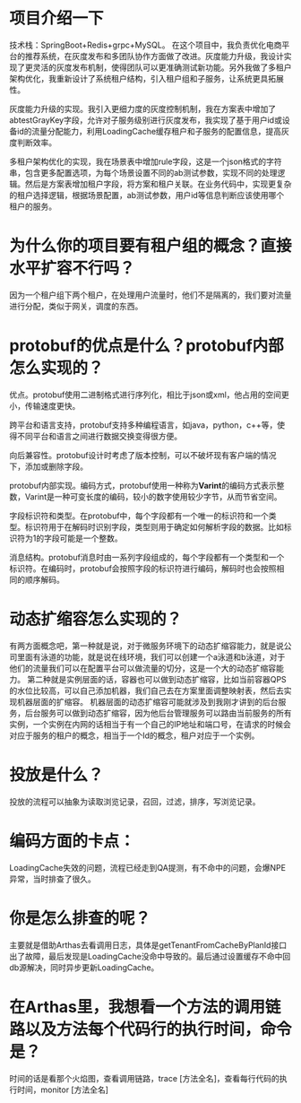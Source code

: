 # 项目介绍一下
技术栈：SpringBoot+Redis+grpc+MySQL。
在这个项目中，我负责优化电商平台的推荐系统，在灰度发布和多团队协作方面做了改进。灰度能力升级，我设计实现了更灵活的灰度发布机制，使得团队可以更准确测试新功能。另外我做了多租户架构优化，我重新设计了系统租户结构，引入租户组和子服务，让系统更具拓展性。

灰度能力升级的实现。我引入更细力度的灰度控制机制，我在方案表中增加了abtestGrayKey字段，允许对子服务级别进行灰度发布，我实现了基于用户id或设备id的流量分配能力，利用LoadingCache缓存租户和子服务的配置信息，提高灰度判断效率。

多租户架构优化的实现，我在场景表中增加rule字段，这是一个json格式的字符串，包含更多配置选项，为每个场景设置不同的ab测试参数，实现不同的处理逻辑。然后是方案表增加租户字段，将方案和租户关联。在业务代码中，实现更复杂的租户选择逻辑，根据场景配置，ab测试参数，用户id等信息判断应该使用哪个租户的服务。

# 为什么你的项目要有租户组的概念？直接水平扩容不行吗？
因为一个租户组下两个租户，在处理用户流量时，他们不是隔离的，我们要对流量进行分配，类似于网关，调度的东西。

# protobuf的优点是什么？protobuf内部怎么实现的？

优点。protobuf使用二进制格式进行序列化，相比于json或xml，他占用的空间更小，传输速度更快。

跨平台和语言支持，protobuf支持多种编程语言，如java，python，c++等，使得不同平台和语言之间进行数据交换变得很方便。

向后兼容性。protobuf设计时考虑了版本控制，可以不破坏现有客户端的情况下，添加或删除字段。

protobuf内部实现。编码方式，protobuf使用一种称为**Varint**的编码方式表示整数，Varint是一种可变长度的编码，较小的数字使用较少字节，从而节省空间。

字段标识符和类型。在protobuf中，每个字段都有一个唯一的标识符和一个类型。标识符用于在解码时识别字段，类型则用于确定如何解析字段的数据。比如标识符为1的字段可能是一个整数。

消息结构。protobuf消息时由一系列字段组成的，每个字段都有一个类型和一个标识符。在编码时，protobuf会按照字段的标识符进行编码，解码时也会按照相同的顺序解码。

# 动态扩缩容怎么实现的？
有两方面概念吧，第一种就是说，对于微服务环境下的动态扩缩容能力，就是说公司里面有泳道的功能，就是说在线环境，我们可以创建一个a泳道和b泳道，对于他们的流量我们可以在配置平台可以做流量的切分，这是一个大的动态扩缩容能力。
第二种就是实例层面的话，容器也可以做到动态扩缩容，比如当前容器QPS的水位比较高，可以自己添加机器，我们自己去在方案里面调整映射表，然后去实现机器层面的扩缩容。
机器层面的动态扩缩容可能就涉及到我刚才讲到的后台服务，后台服务可以做到动态扩缩容，因为他后台管理服务可以路由当前服务的所有实例，一个实例在内网的话相当于有一个自己的IP地址和端口号，在请求的时候会对应于服务的租户的概念，相当于一个Id的概念，租户对应于一个实例。
# 投放是什么？
投放的流程可以抽象为读取浏览记录，召回，过滤，排序，写浏览记录。
# 编码方面的卡点：
LoadingCache失效的问题，流程已经走到QA提测，有不命中的问题，会爆NPE异常，当时排查了很久。
# 你是怎么排查的呢？
主要就是借助Arthas去看调用日志，具体是getTenantFromCacheByPlanId接口出了故障，最后发现是LoadingCache没命中导致的。最后通过设置缓存不命中回db源解决，同时异步更新LoadingCache。
# 在Arthas里，我想看一个方法的调用链路以及方法每个代码行的执行时间，命令是？
时间的话是看那个火焰图，查看调用链路，trace [方法全名]，查看每行代码的执行时间，monitor [方法全名]